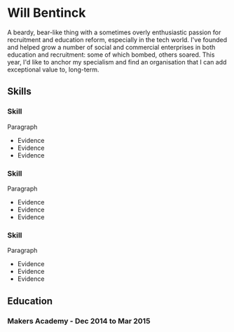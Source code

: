 # Will Bentinck

A beardy, bear-like thing with a sometimes overly enthusiastic passion for recruitment and education reform, especially in the tech world. I've founded and helped grow a number of social and commercial enterprises in both education and recruitment: some of which bombed, others soared. This year, I'd like to anchor my specialism and find an organisation that I can add exceptional value to, long-term.

## Skills

### Skill

Paragraph

- Evidence
- Evidence
- Evidence

### Skill

Paragraph

- Evidence
- Evidence
- Evidence

### Skill

Paragraph

- Evidence
- Evidence
- Evidence

## Education

### Makers Academy - Dec 2014 to Mar 2015
